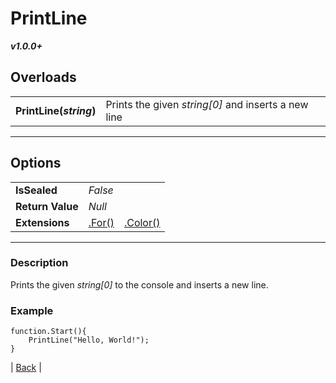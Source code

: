 # PrintLine
***v1.0.0+***
## Overloads
|   |    | 
| :--- | :--- | 
| **PrintLine(*string*)** | Prints the given *string[0]* and inserts a new line | 

---

## Options
|   |   |  |
| :--- | :--- | :--- |
| **IsSealed** | *False* |  |
| **Return Value** | *Null* | |
| **Extensions** | [.For()](../Extensions.md#for) | [.Color()](../Extensions.md#color) | 

---

### Description
Prints the given *string[0]* to the console and inserts a new line.
### Example
```
function.Start(){
	PrintLine("Hello, World!");
}
```



| [Back](README.md) |